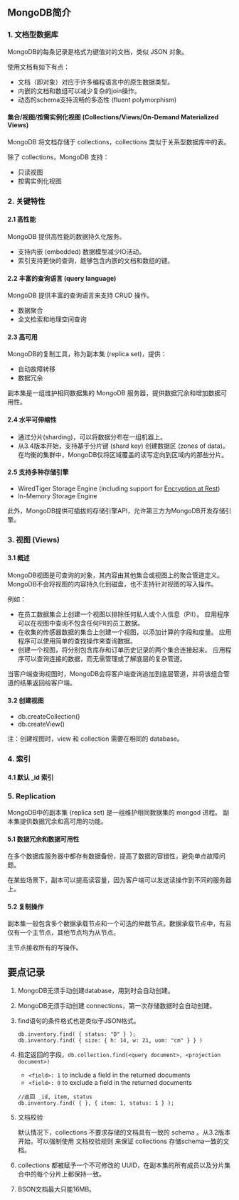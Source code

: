 ## MongoDB简介

### 1. 文档型数据库

MongoDB的每条记录是格式为键值对的文档，类似 JSON 对象。

使用文档有如下有点：

- 文档（即对象）对应于许多编程语言中的原生数据类型。
- 内嵌的文档和数组可以减少复杂的join操作。
- 动态的schema支持流畅的多态性 (fluent polymorphism)



#### 集合/视图/按需实例化视图 (Collections/Views/On-Demand Materialized Views)

MongoDB 将文档存储于 collections，collections 类似于关系型数据库中的表。

除了 collections，MongoDB 支持：

- 只读视图
- 按需实例化视图



### 2. 关键特性

#### 2.1 高性能

MongoDB 提供高性能的数据持久化服务。

- 支持内嵌 (embedded) 数据模型减少IO活动。
- 索引支持更快的查询，能够包含内嵌的文档和数组的键。



#### 2.2 丰富的查询语言 (query language)

MongoDB 提供丰富的查询语言来支持 CRUD 操作。

- 数据聚合
- 全文检索和地理空间查询



#### 2.3 高可用

MongoDB的复制工具，称为副本集 (replica set)，提供：

- 自动故障转移
- 数据冗余

副本集是一组维护相同数据集的 MongoDB 服务器，提供数据冗余和增加数据可用性。



#### 2.4  水平可伸缩性

- 通过分片(sharding)，可以将数据分布在一组机器上。
- 从3.4版本开始，支持基于分片键 (shard key) 创建数据区 (zones of data)。在均衡的集群中，MongoDB仅将区域覆盖的读写定向到区域内的那些分片。



#### 2.5 支持多种存储引擎

- WiredTiger Storage Engine (including support for [Encryption at Rest](https://docs.mongodb.com/manual/core/security-encryption-at-rest/))
- In-Memory Storage Engine

此外，MongoDB提供可插拔的存储引擎API，允许第三方为MongoDB开发存储引擎。



### 3. 视图 (Views)

#### 3.1 概述

MongoDB视图是可查询的对象，其内容由其他集合或视图上的聚合管道定义。MongoDB不会将视图的内容持久化到磁盘，也不支持针对视图的写入操作。

例如：

- 在员工数据集合上创建一个视图以排除任何私人或个人信息（PII）。 应用程序可以在视图中查询不包含任何PII的员工数据。
- 在收集的传感器数据的集合上创建一个视图，以添加计算的字段和度量。 应用程序可以使用简单的查找操作来查询数据。
- 创建一个视图，将分别包含库存和订单历史记录的两个集合连接起来。 应用程序可以查询连接的数据，而无需管理或了解底层的复杂管道。

当客户端查询视图时，MongoDB会将客户端查询追加到底层管道，并将该组合管道的结果返回给客户端。



#### 3.2 创建视图

- db.createCollection()
- db.createView()

注：创建视图时，view 和 collection 需要在相同的 database。



### 4. 索引

#### 4.1 默认 _id 索引



### 5. Replication

MongoDB中的副本集 (replica set) 是一组维护相同数据集的 mongod 进程。 副本集提供数据冗余和高可用的功能。



#### 5.1 数据冗余和数据可用性

在多个数据库服务器中都存有数据备份，提高了数据的容错性，避免单点故障问题。

在某些场景下，副本可以提高读容量，因为客户端可以发送读操作到不同的服务器上。



#### 5.2 复制操作

副本集一般包含多个数据承载节点和一个可选的仲裁节点。数据承载节点中，有且仅有一个主节点，其他节点均为从节点。

主节点接收所有的写操作。 



## 要点记录

1. MongoDB无须手动创建database，用到时会自动创建。

2. MongoDB无须手动创建 connections，第一次存储数据时会自动创建。

3. find语句的条件格式也是类似于JSON格式。

   ```
   db.inventory.find( { status: "D" } );
   db.inventory.find( { size: { h: 14, w: 21, uom: "cm" } } )
   ```

4. 指定返回的字段，`db.collection.find(<query document>, <projection document>)`

   - `<field>: 1` to include a field in the returned documents
   - `<field>: 0` to exclude a field in the returned documents

   ```
   //返回 _id, item, status
   db.inventory.find( { }, { item: 1, status: 1 } );
   ```

5. 文档校验

   默认情况下，collections 不要求存储的文档具有一致的 schema 。从3.2版本开始，可以强制使用 文档校验规则 来保证 collections 存储schema一致的文档。

6. collections 都被赋予一个不可修改的 UUID，在副本集的所有成员以及分片集合中的每个分片上都保持一致。

7. BSON文档最大只能16MB。

